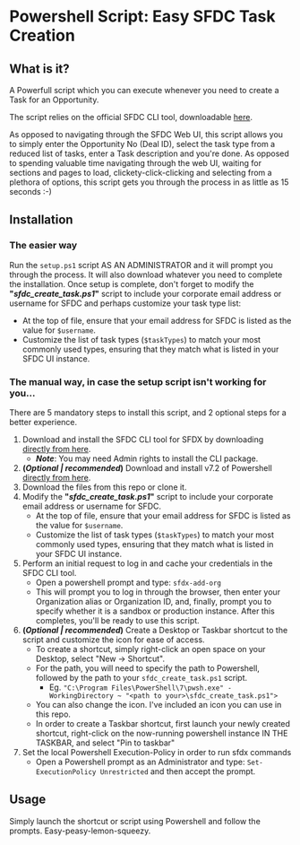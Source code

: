# Powershell Script: Easy SFDC Task Creation
## What is it?
A Powerfull script which you can execute whenever you need to create a Task for an Opportunity.

The script relies on the official SFDC CLI tool, downloadable [here](https://developer.salesforce.com/tools/sfdxcli).

As opposed to navigating through the SFDC Web UI, this script allows you to simply enter the Opportunity No (Deal ID), select the task type from a reduced list of tasks, enter a Task description and you're done. As opposed to spending valuable time navigating through the web UI, waiting for sections and pages to load, clickety-click-clicking and selecting from a plethora of options, this script gets you through the process in as little as 15 seconds :-)

## Installation
### The easier way
Run the `setup.ps1` script AS AN ADMINISTRATOR and it will prompt you through the process.
It will also download whatever you need to complete the installation.
Once setup is complete, don't forget to modify the **"*sfdc_create_task.ps1*"** script to include your corporate email address or username for SFDC and perhaps customize your task type list:

* At the top of file, ensure that your email address for SFDC is listed as the value for `$username`.
* Customize the list of task types (`$taskTypes`) to match your most commonly used types, ensuring that they match what is listed in your SFDC UI instance.

### The manual way, in case the setup script isn't working for you...
There are 5 mandatory steps to install this script, and 2 optional steps for a better experience.

1. Download and install the SFDC CLI tool for SFDX by downloading [directly from here](https://developer.salesforce.com/media/salesforce-cli/sfdx/channels/stable/sfdx-x64.exe).
    * ***Note***: You may need Admin rights to install the CLI package.
2. **(*Optional | recommended*)** Download and install v7.2 of Powershell [directly from here](https://github.com/PowerShell/PowerShell/releases/download/v7.2.6/PowerShell-7.2.6-win-x64.msi).
3. Download the files from this repo or clone it.
4. Modify the **"*sfdc_create_task.ps1*"** script to include your corporate email address or username for SFDC.
    * At the top of file, ensure that your email address for SFDC is listed as the value for `$username`.
    * Customize the list of task types (`$taskTypes`) to match your most commonly used types, ensuring that they match what is listed in your SFDC UI instance.
5. Perform an initial request to log in and cache your credentials in the SFDC CLI tool.
    * Open a powershell prompt and type: `sfdx-add-org`
    * This will prompt you to log in through the browser, then enter your Organization alias or Organization ID, and, finally, prompt you to specify whether it is a sandbox or production instance. After this completes, you'll be ready to use this script.
6. **(*Optional | recommended*)** Create a Desktop or Taskbar shortcut to the script and customize the icon for ease of access.
    * To create a shortcut, simply right-click an open space on your Desktop, select "New -> Shortcut".
    * For the path, you will need to specify the path to Powershell, followed by the path to your `sfdc_create_task.ps1` script. 
        * Eg. `"C:\Program Files\PowerShell\7\pwsh.exe" -WorkingDirectory ~ "<path to your>\sfdc_create_task.ps1">`
    * You can also change the icon. I've included an icon you can use in this repo.
    * In order to create a Taskbar shortcut, first launch your newly created shortcut, right-click on the now-running powershell instance IN THE TASKBAR, and select "Pin to taskbar"
7. Set the local Powershell Execution-Policy in order to run sfdx commands
    * Open a Powershell prompt as an Administrator and type: `Set-ExecutionPolicy Unrestricted` and then accept the prompt.

## Usage
Simply launch the shortcut or script using Powershell and follow the prompts. Easy-peasy-lemon-squeezy.